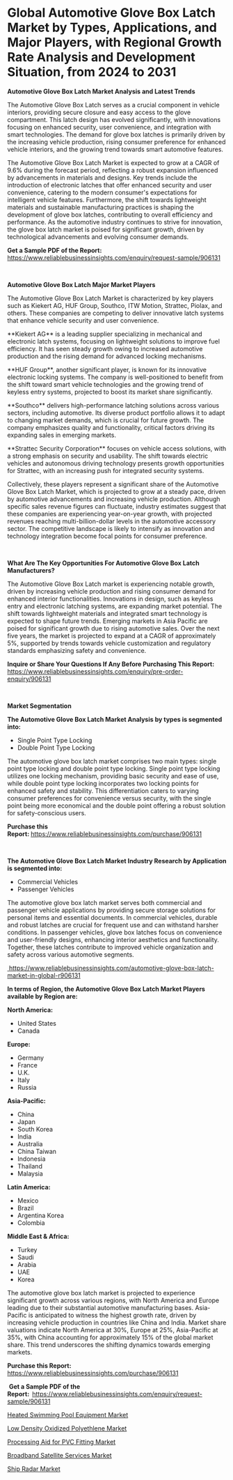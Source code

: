<p><h1>Global Automotive Glove Box Latch Market by Types, Applications, and Major Players, with Regional Growth Rate Analysis and Development Situation, from 2024 to 2031</h1></p><p><strong>Automotive Glove Box Latch Market Analysis and Latest Trends</strong></p>
<p><p>The Automotive Glove Box Latch serves as a crucial component in vehicle interiors, providing secure closure and easy access to the glove compartment. This latch design has evolved significantly, with innovations focusing on enhanced security, user convenience, and integration with smart technologies. The demand for glove box latches is primarily driven by the increasing vehicle production, rising consumer preference for enhanced vehicle interiors, and the growing trend towards smart automotive features.</p><p>The Automotive Glove Box Latch Market is expected to grow at a CAGR of 9.6% during the forecast period, reflecting a robust expansion influenced by advancements in materials and designs. Key trends include the introduction of electronic latches that offer enhanced security and user convenience, catering to the modern consumer's expectations for intelligent vehicle features. Furthermore, the shift towards lightweight materials and sustainable manufacturing practices is shaping the development of glove box latches, contributing to overall efficiency and performance. As the automotive industry continues to strive for innovation, the glove box latch market is poised for significant growth, driven by technological advancements and evolving consumer demands.</p></p>
<p><strong>Get a Sample PDF of the Report:&nbsp;</strong> <a href="https://www.reliablebusinessinsights.com/enquiry/request-sample/906131?utm_campaign=41&utm_medium=2&utm_source=Github&utm_content=ia&utm_term=11102024&utm_id=automotive-glove-box-latch">https://www.reliablebusinessinsights.com/enquiry/request-sample/906131</a></p>
<p>&nbsp;</p>
<p><strong>Automotive Glove Box Latch Major Market Players</strong></p>
<p><p>The Automotive Glove Box Latch Market is characterized by key players such as Kiekert AG, HUF Group, Southco, ITW Motion, Strattec, Piolax, and others. These companies are competing to deliver innovative latch systems that enhance vehicle security and user convenience.</p><p>**Kiekert AG** is a leading supplier specializing in mechanical and electronic latch systems, focusing on lightweight solutions to improve fuel efficiency. It has seen steady growth owing to increased automotive production and the rising demand for advanced locking mechanisms. </p><p>**HUF Group**, another significant player, is known for its innovative electronic locking systems. The company is well-positioned to benefit from the shift toward smart vehicle technologies and the growing trend of keyless entry systems, projected to boost its market share significantly.</p><p>**Southco** delivers high-performance latching solutions across various sectors, including automotive. Its diverse product portfolio allows it to adapt to changing market demands, which is crucial for future growth. The company emphasizes quality and functionality, critical factors driving its expanding sales in emerging markets.</p><p>**Strattec Security Corporation** focuses on vehicle access solutions, with a strong emphasis on security and usability. The shift towards electric vehicles and autonomous driving technology presents growth opportunities for Strattec, with an increasing push for integrated security systems. </p><p>Collectively, these players represent a significant share of the Automotive Glove Box Latch Market, which is projected to grow at a steady pace, driven by automotive advancements and increasing vehicle production. Although specific sales revenue figures can fluctuate, industry estimates suggest that these companies are experiencing year-on-year growth, with projected revenues reaching multi-billion-dollar levels in the automotive accessory sector. The competitive landscape is likely to intensify as innovation and technology integration become focal points for consumer preference.</p></p>
<p>&nbsp;</p>
<p><strong>What Are The Key Opportunities For Automotive Glove Box Latch Manufacturers?</strong></p>
<p><p>The Automotive Glove Box Latch market is experiencing notable growth, driven by increasing vehicle production and rising consumer demand for enhanced interior functionalities. Innovations in design, such as keyless entry and electronic latching systems, are expanding market potential. The shift towards lightweight materials and integrated smart technology is expected to shape future trends. Emerging markets in Asia Pacific are poised for significant growth due to rising automotive sales. Over the next five years, the market is projected to expand at a CAGR of approximately 5%, supported by trends towards vehicle customization and regulatory standards emphasizing safety and convenience.</p></p>
<p><strong>Inquire or Share Your Questions If Any Before Purchasing This Report:</strong> <a href="https://www.reliablebusinessinsights.com/enquiry/pre-order-enquiry/906131?utm_campaign=41&utm_medium=2&utm_source=Github&utm_content=ia&utm_term=11102024&utm_id=automotive-glove-box-latch">https://www.reliablebusinessinsights.com/enquiry/pre-order-enquiry/906131</a></p>
<p>&nbsp;</p>
<p><strong>Market Segmentation</strong></p>
<p><strong>The Automotive Glove Box Latch Market Analysis by types is segmented into:</strong></p>
<p><ul><li>Single Point Type Locking</li><li>Double Point Type Locking</li></ul></p>
<p><p>The automotive glove box latch market comprises two main types: single point type locking and double point type locking. Single point type locking utilizes one locking mechanism, providing basic security and ease of use, while double point type locking incorporates two locking points for enhanced safety and stability. This differentiation caters to varying consumer preferences for convenience versus security, with the single point being more economical and the double point offering a robust solution for safety-conscious users.</p></p>
<p><strong>Purchase this Report:&nbsp;</strong><a href="https://www.reliablebusinessinsights.com/purchase/906131?utm_campaign=41&utm_medium=2&utm_source=Github&utm_content=ia&utm_term=11102024&utm_id=automotive-glove-box-latch">https://www.reliablebusinessinsights.com/purchase/906131</a></p>
<p>&nbsp;</p>
<p><strong>The Automotive Glove Box Latch Market Industry Research by Application is segmented into:</strong></p>
<p><ul><li>Commercial Vehicles</li><li>Passenger Vehicles</li></ul></p>
<p><p>The automotive glove box latch market serves both commercial and passenger vehicle applications by providing secure storage solutions for personal items and essential documents. In commercial vehicles, durable and robust latches are crucial for frequent use and can withstand harsher conditions. In passenger vehicles, glove box latches focus on convenience and user-friendly designs, enhancing interior aesthetics and functionality. Together, these latches contribute to improved vehicle organization and safety across various automotive segments.</p></p>
<p><a href="https://www.reliablebusinessinsights.com/automotive-glove-box-latch-market-in-global-r906131?utm_campaign=41&utm_medium=2&utm_source=Github&utm_content=ia&utm_term=11102024&utm_id=automotive-glove-box-latch">&nbsp;https://www.reliablebusinessinsights.com/automotive-glove-box-latch-market-in-global-r906131</a></p>
<p><strong>In terms of Region, the Automotive Glove Box Latch Market Players available by Region are:</strong></p>
<p>
    <p> <strong> North America: </strong>
        <ul>
            <li>United States</li>
            <li>Canada</li>
        </ul>
        </p> 
    <p> <strong> Europe: </strong>
        <ul>
            <li>Germany</li>
            <li>France</li>
            <li>U.K.</li>
            <li>Italy</li>
            <li>Russia</li>
        </ul>
        </p> 
    <p> <strong> Asia-Pacific: </strong>
        <ul>
            <li>China</li>
            <li>Japan</li>
            <li>South Korea</li>
            <li>India</li>
            <li>Australia</li>
            <li>China Taiwan</li>
            <li>Indonesia</li>
            <li>Thailand</li>
            <li>Malaysia</li>
        </ul>
        </p> 
    <p> <strong> Latin America: </strong>
        <ul>
            <li>Mexico</li>
            <li>Brazil</li>
            <li>Argentina Korea</li>
            <li>Colombia</li>
        </ul>
        </p> 
    <p> <strong> Middle East & Africa: </strong>
        <ul>
            <li>Turkey</li>
            <li>Saudi</li>
            <li>Arabia</li>
            <li>UAE</li>
            <li>Korea</li>
        </ul>
    </p>
    </p>
<p><p>The automotive glove box latch market is projected to experience significant growth across various regions, with North America and Europe leading due to their substantial automotive manufacturing bases. Asia-Pacific is anticipated to witness the highest growth rate, driven by increasing vehicle production in countries like China and India. Market share valuations indicate North America at 30%, Europe at 25%, Asia-Pacific at 35%, with China accounting for approximately 15% of the global market share. This trend underscores the shifting dynamics towards emerging markets.</p></p>
<p><strong>Purchase this Report: </strong><a href="https://www.reliablebusinessinsights.com/purchase/906131?utm_campaign=41&utm_medium=2&utm_source=Github&utm_content=ia&utm_term=11102024&utm_id=automotive-glove-box-latch">https://www.reliablebusinessinsights.com/purchase/906131</a></p>
<p>&nbsp;<strong>Get a Sample PDF of the Report:&nbsp;&nbsp;</strong><a href="https://www.reliablebusinessinsights.com/enquiry/request-sample/906131?utm_campaign=41&utm_medium=2&utm_source=Github&utm_content=ia&utm_term=11102024&utm_id=automotive-glove-box-latch">https://www.reliablebusinessinsights.com/enquiry/request-sample/906131</a></p>
<p><strong></strong></p>
<p><p><a href="https://www.linkedin.com/pulse/global-heated-swimming-pool-equipment-market-analysis-trends-tihgc?utm_campaign=41&utm_medium=2&utm_source=Github&utm_content=ia&utm_term=11102024&utm_id=automotive-glove-box-latch">Heated Swimming Pool Equipment Market</a></p><p><a href="https://www.linkedin.com/pulse/low-density-oxidized-polyethlene-market-shifts-strategic-analysis-v1gmf?utm_campaign=41&utm_medium=2&utm_source=Github&utm_content=ia&utm_term=11102024&utm_id=automotive-glove-box-latch">Low Density Oxidized Polyethlene Market</a></p><p><a href="https://www.linkedin.com/pulse/processing-aid-pvc-fitting-market-transformation-comparative-jfrsf?utm_campaign=41&utm_medium=2&utm_source=Github&utm_content=ia&utm_term=11102024&utm_id=automotive-glove-box-latch">Processing Aid for PVC Fitting Market</a></p><p><a href="https://issuu.com/reportprime-2/docs/broadband-satellite-services-market_18edade62d5321?utm_campaign=41&utm_medium=2&utm_source=Github&utm_content=ia&utm_term=11102024&utm_id=automotive-glove-box-latch">Broadband Satellite Services Market</a></p><p><a href="https://issuu.com/reportprime-2/docs/ship-radar-market-size-2030.pptx_be27ce6a6e7c37?utm_campaign=41&utm_medium=2&utm_source=Github&utm_content=ia&utm_term=11102024&utm_id=automotive-glove-box-latch">Ship Radar Market</a></p></p>